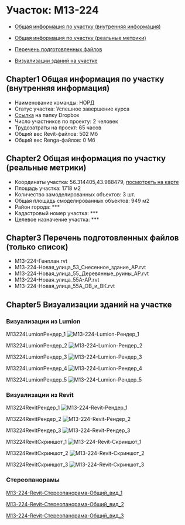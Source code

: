 # Участок: M13-224

* [Общая информация по участку (внутренняя информация)](#Chapter1)

* [Общая информация по участку (реальные метрики)](#Chapter2)

* [Перечень подготовленных файлов](#Chapter3)

* [Визуализации зданий на участке](#Chapter5)

## <a id="test">Chapter1</a> Общая информация по участку (внутренняя информация)
+ Наименование команды: НОРД
+ Статус участка: Успешное завершение курса
+ [Ссылка](https://www.dropbox.com/sh/wvvgv1nw1iqred9/AAAPN4Uk-4a3iqM6Z1MIcB-pa/M13_224?dl=0) на папку Dropbox
+ Число участников по проекту: 2 человек
+ Трудозатраты на проект: 65 часов
+ Общий вес Revit-файлов: 502 Мб
+ Общий вес Renga-файлов: 0 Мб
## <a id="test">Chapter2</a> Общая информация по участку (реальные метрики)
+ Координаты участка: 56.314405,43.988479, [посмотреть на карте]("yandex.ru/maps/47/nizhny-novgorod/?ll=56.314405%2C43.988479&z=19")
+ Площадь участка: 1718 м2
+ Количество замоделированных объектов: 3 шт.
+ Общая площадь смоделированных объектов: 949 м2
+ Район города: *** 
+ Кадастровый номер участка: *** 
+ Целевое назначение участка: *** 
## <a id="test">Chapter3</a> Перечень подготовленных файлов (только список)
+ M13-224-Генплан.rvt
+ M13-224-Новая_улица_53_Снесенное_здание_АР.rvt
+ M13-224-Новая_улица_55_Деревянные_руины_АР.rvt
+ M13-224-Новая_улица_55А-АР.rvt
+ M13-224-Новая_улица_55А_ОВ_и_ВК.rvt
## <a id="test">Chapter5</a> Визуализации зданий на участке
### Визуализации из Lumion
M13224LumionРендер_1
![M13-224-Lumion-Рендер_1](/Images/M13_224/M13-224-Lumion-Рендер_1_Compressed.jpg)

M13224LumionРендер_2
![M13-224-Lumion-Рендер_2](/Images/M13_224/M13-224-Lumion-Рендер_2_Compressed.jpg)

M13224LumionРендер_3
![M13-224-Lumion-Рендер_3](/Images/M13_224/M13-224-Lumion-Рендер_3_Compressed.jpg)

M13224LumionРендер_4
![M13-224-Lumion-Рендер_4](/Images/M13_224/M13-224-Lumion-Рендер_4_Compressed.jpg)

M13224LumionРендер_5
![M13-224-Lumion-Рендер_5](/Images/M13_224/M13-224-Lumion-Рендер_5_Compressed.jpg)

### Визуализации из Revit
M13224RevitРендер_1
![M13-224-Revit-Рендер_1](/Images/M13_224/M13-224-Revit-Рендер_1_Compressed.jpg)

M13224RevitРендер_2
![M13-224-Revit-Рендер_2](/Images/M13_224/M13-224-Revit-Рендер_2_Compressed.jpg)

M13224RevitРендер_3
![M13-224-Revit-Рендер_3](/Images/M13_224/M13-224-Revit-Рендер_3_Compressed.jpg)

M13224RevitСкриншот_1
![M13-224-Revit-Скриншот_1](/Images/M13_224/M13-224-Revit-Скриншот_1_Compressed.jpg)

M13224RevitСкриншот_2
![M13-224-Revit-Скриншот_2](/Images/M13_224/M13-224-Revit-Скриншот_2_Compressed.jpg)

M13224RevitСкриншот_3
![M13-224-Revit-Скриншот_3](/Images/M13_224/M13-224-Revit-Скриншот_3_Compressed.jpg)

### Стереопанорамы
[M13-224-Revit-Стереопанорама-Общий_вид_1](https://pano.autodesk.com/pano.html?url=jpgs/90cbd966-ca49-4014-a471-29a97fb69dd5&version=2)

[M13-224-Revit-Стереопанорама-Общий_вид_2](https://pano.autodesk.com/pano.html?url=jpgs/847404e3-149d-4d5f-91ad-77068b429b6e&version=2)

[M13-224-Revit-Стереопанорама-Общий_вид_3](https://pano.autodesk.com/pano.html?url=jpgs/18dccafd-61ec-448d-a06f-cfe88e0657e6&version=2)

